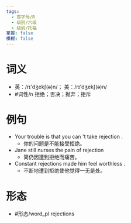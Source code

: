 ```yaml
---
tags:
  - 首字母/R
  - 级别/六级
  - 级别/托福
掌握: false
模糊: false
---
```

# 词义
- 英：/rɪ'dʒekʃ(ə)n/； 美：/rɪ'dʒekʃ(ə)n/
- #词性/n  拒绝；否决；抛弃；拒斥
# 例句
- Your trouble is that you can 't take rejection .
	- 你的问题是不能接受拒绝。
- Jane still nurses the pain of rejection
	- 简仍因遭到拒绝而痛苦。
- Constant rejections made him feel worthless .
	- 不断地遭到拒绝使他觉得一无是处。
# 形态
- #形态/word_pl rejections
